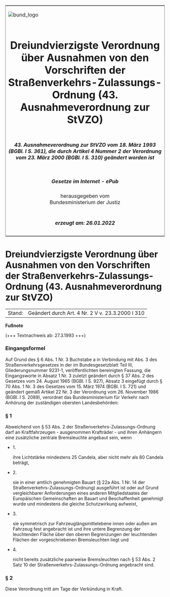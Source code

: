 <span id="DECKBLATT.html"></span>

<table border="0" frame="border" width="100%">

<tr valign="top">

<td align="left">

![bund\_logo](BfJ_2021_Web_de_de.gif)

</td>

<td align="right">

 

</td>

</tr>

<tr align="center" valign="middle">

<td colspan="2">

# Dreiundvierzigste Verordnung über Ausnahmen von den Vorschriften der Straßenverkehrs-Zulassungs-Ordnung (43. Ausnahmeverordnung zur StVZO)

</td>

</tr>

<tr align="center" valign="middle">

<td colspan="2">

##### 43\. Ausnahmeverordnung zur StVZO vom 18. März 1993 (BGBl. I S. 361), die durch Artikel 4 Nummer 2 der Verordnung vom 23. März 2000 (BGBl. I S. 310) geändert worden ist

</td>

</tr>

<tr align="center" valign="middle">

<td colspan="2">

  
  

##### Gesetze im Internet - ePub  
  
herausgegeben vom  
Bundesministerium der Justiz

</td>

</tr>

<tr align="center" valign="bottom">

<td colspan="2">

  
  

##### erzeugt am: 26.01.2022

</td>

</tr>

</table>

<span id="BJNR036100993.html"></span>

# Dreiundvierzigste Verordnung über Ausnahmen von den Vorschriften der Straßenverkehrs-Zulassungs-Ordnung (43. Ausnahmeverordnung zur StVZO)

<div>

<div class="jnhtml">

|        |                                                  |
| ------ | ------------------------------------------------ |
| Stand: | Geändert durch Art. 4 Nr. 2 V v. 23.3.2000 I 310 |

</div>

</div>

<div>

  
**Fußnote**

<div class="jnhtml">

<div>

<div class="jurAbsatz">

(+++ Textnachweis ab: 27.3.1993 +++)

</div>

</div>

</div>

</div>

<span id="BJNR036100993BJNE000100307.html"></span>

### Eingangsformel  

<div>

<div class="jnhtml">

<div>

<div class="jurAbsatz">

Auf Grund des § 6 Abs. 1 Nr. 3 Buchstabe a in Verbindung mit Abs. 3 des
Straßenverkehrsgesetzes in der im Bundesgesetzblatt Teil III,
Gliederungsnummer 9231-1, veröffentlichten bereinigten Fassung, die
Eingangsworte in Absatz 1 Nr. 3 zuletzt geändert durch § 37 Abs. 2 des
Gesetzes vom 24. August 1965 (BGBl. I S. 927), Absatz 3 eingefügt durch
§ 70 Abs. 1 Nr. 3 des Gesetzes vom 15. März 1974 (BGBl. I S. 721) und
geändert gemäß Artikel 22 Nr. 3 der Verordnung vom 26. November 1986
(BGBl. I S. 2089), verordnet das Bundesministerium für Verkehr nach
Anhörung der zuständigen obersten Landesbehörden:

</div>

</div>

</div>

</div>

<span id="BJNR036100993BJNE000201311.html"></span>

### § 1  

<div>

<div class="jnhtml">

<div>

<div class="jurAbsatz">

Abweichend von § 53 Abs. 2 der Straßenverkehrs-Zulassungs-Ordnung darf
an Kraftfahrzeugen - ausgenommen Krafträder - und ihren Anhängern eine
zusätzliche zentrale Bremsleuchte angebaut sein, wenn

  - 1\.
    
    <div style="">
    
    ihre Lichtstärke mindestens 25 Candela, aber nicht mehr als 80
    Candela beträgt,
    
    </div>

  - 2\.
    
    <div style="">
    
    sie in einer amtlich genehmigten Bauart (§ 22a Abs. 1 Nr. 14 der
    Straßenverkehrs-Zulassungs-Ordnung) ausgeführt ist oder auf Grund
    vergleichbarer Anforderungen eines anderen Mitgliedstaates der
    Europäischen Gemeinschaften an Bauart und Beschaffenheit genehmigt
    wurde und mindestens die gleiche Schutzwirkung aufweist,
    
    </div>

  - 3\.
    
    <div style="">
    
    sie symmetrisch zur Fahrzeuglängsmittelebene innen oder außen am
    Fahrzeug fest angebracht ist und ihre untere Begrenzung der
    leuchtenden Fläche über den oberen Begrenzungen der leuchtenden
    Flächen der vorgeschriebenen Bremsleuchten liegt und
    
    </div>

  - 4\.
    
    <div style="">
    
    nicht bereits zusätzliche paarweise Bremsleuchten nach § 53 Abs. 2
    Satz 10 der Straßenverkehrs-Zulassungs-Ordnung angebracht sind.
    
    </div>

</div>

</div>

</div>

</div>

<span id="BJNR036100993BJNE000300307.html"></span>

### § 2  

<div>

<div class="jnhtml">

<div>

<div class="jurAbsatz">

Diese Verordnung tritt am Tage der Verkündung in Kraft.

</div>

</div>

</div>

</div>
